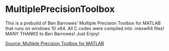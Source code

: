 # MultiplePrecisionToolbox
This is a prebuild of Ben Barrowes' Multiple Precision Toolbox for MATLAB that runs on windows 10 x64. All C codes were compiled into .mexw64 files! MANY THANKS to Ben Barrowes! Just Enjoy!

[Source: Multiple Precision Toolbox for MATLAB](https://ww2.mathworks.cn/matlabcentral/fileexchange/6446-multiple-precision-toolbox-for-matlab)
